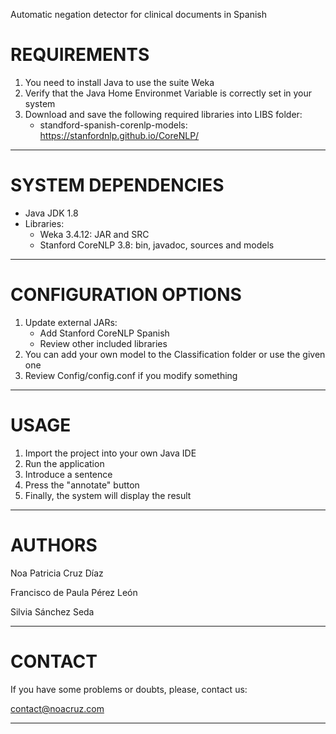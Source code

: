 Automatic negation detector for clinical documents in Spanish


# REQUIREMENTS #

1. You need to install Java to use the suite Weka
2. Verify that the Java Home Environmet Variable is correctly set in your system
3. Download and save the following required libraries into LIBS folder:
    - standford-spanish-corenlp-models: https://stanfordnlp.github.io/CoreNLP/
	
---------------------------------------------------------------------------

# SYSTEM DEPENDENCIES # 

- Java JDK 1.8
- Libraries: 
    - Weka 3.4.12: JAR and SRC
    - Stanford CoreNLP 3.8: bin, javadoc, sources and models
	
--------------------------------------------------------------------------------

# CONFIGURATION OPTIONS #

1. Update external JARs:
    - Add Stanford CoreNLP Spanish
    - Review other included libraries
2. You can add your own model to the Classification folder or use the given one
3. Review Config/config.conf if you modify something

------------------------------------------------------------------------------------
   
# USAGE #

1. Import the project into your own Java IDE
2. Run the application
3. Introduce a sentence
4. Press the "annotate" button
5. Finally, the system will display the result

--------------------------------------------------------------------------------------------------------------------

# AUTHORS #

Noa Patricia Cruz Díaz

Francisco de Paula Pérez León

Silvia Sánchez Seda

--------------------------------------------------------------------------------------------------------------------

# CONTACT #

If you have some problems or doubts, please, contact us:

contact@noacruz.com

--------------------------------------------------------------------------------------------------------------------